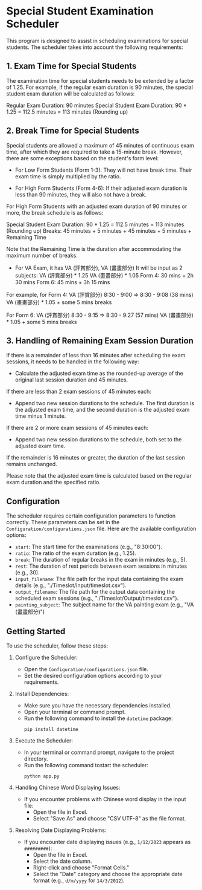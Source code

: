 # Special Student Examination Scheduler

This program is designed to assist in scheduling examinations for special students. The scheduler takes into account the following requirements:

## 1. Exam Time for Special Students

The examination time for special students needs to be extended by a factor of 1.25. For example, if the regular exam duration is 90 minutes, the special student exam duration will be calculated as follows:

Regular Exam Duration: 90 minutes
Special Student Exam Duration: 90 * 1.25 = 112.5 minutes = 113 minutes (Rounding up)

## 2. Break Time for Special Students

Special students are allowed a maximum of 45 minutes of continuous exam time, after which they are required to take a 15-minute break. However, there are some exceptions based on the student's form level:

- For Low Form Students (Form 1-3): They will not have break time. Their exam time is simply multiplied by the ratio.

- For High Form Students (Form 4-6): If their adjusted exam duration is less than 90 minutes, they will also not have a break.

For High Form Students with an adjusted exam duration of 90 minutes or more, the break schedule is as follows:

Special Student Exam Duration: 90 * 1.25 = 112.5 minutes = 113 minutes (Rounding up)
Breaks: 45 minutes + 5 minutes + 45 minutes + 5 minutes + Remaining Time

Note that the Remaining Time is the duration after accommodating the maximum number of breaks.

- For VA Exam, it has VA (評賞部分), VA (畫畫部分) 
It will be input as 2 subjects:
VA (評賞部分) * 1.25
VA (畫畫部分) * 1.05
Form 4: 30 mins + 2h 30 mins
Form 6: 45 mins + 3h 15 mins

For example, for Form 4:
VA (評賞部分) 8:30 - 9:00 => 8:30 - 9:08 (38 mins)
VA (畫畫部分) * 1.05 + some 5 mins breaks

For Form 6:
VA (評賞部分) 8:30 - 9:15 => 8:30 - 9:27 (57 mins)
VA (畫畫部分) * 1.05 + some 5 mins breaks

## 3. Handling of Remaining Exam Session Duration

If there is a remainder of less than 16 minutes after scheduling the exam sessions, it needs to be handled in the following way:

- Calculate the adjusted exam time as the rounded-up average of the original last session duration and 45 minutes.

If there are less than 2 exam sessions of 45 minutes each:

- Append two new session durations to the schedule. The first duration is the adjusted exam time, and the second duration is the adjusted exam time minus 1 minute.

If there are 2 or more exam sessions of 45 minutes each:

- Append two new session durations to the schedule, both set to the adjusted exam time.

If the remainder is 16 minutes or greater, the duration of the last session remains unchanged.

Please note that the adjusted exam time is calculated based on the regular exam duration and the specified ratio.

## Configuration

The scheduler requires certain configuration parameters to function correctly. These parameters can be set in the `Configuration/configurations.json` file. Here are the available configuration options:

- `start`: The start time for the examinations (e.g., "8:30:00").
- `ratio`: The ratio of the exam duration (e.g., 1.25).
- `break`: The duration of regular breaks in the exam in minutes (e.g., 5).
- `rest`: The duration of rest periods between exam sessions in minutes (e.g., 30).
- `input_filename`: The file path for the input data containing the exam details (e.g., "./Timeslot/Input/timeslot.csv").
- `output_filename`: The file path for the output data containing the scheduled exam sessions (e.g., "./Timeslot/Output/timeslot.csv").
- `painting_subject`: The subject name for the VA painting exam (e.g., "VA (畫畫部分)")

## Getting Started

To use the scheduler, follow these steps:

1. Configure the Scheduler:
   - Open the `Configuration/configurations.json` file.
   - Set the desired configuration options according to your requirements.

2. Install Dependencies:
   - Make sure you have the necessary dependencies installed.
   - Open your terminal or command prompt.
   - Run the following command to install the `datetime` package:
     ```
     pip install datetime
     ```

3. Execute the Scheduler:
   - In your terminal or command prompt, navigate to the project directory.
   - Run the following command tostart the scheduler:
     ```
     python app.py
     ```

4. Handling Chinese Word Displaying Issues:
   - If you encounter problems with Chinese word display in the input file:
     - Open the file in Excel.
     - Select "Save As" and choose "CSV UTF-8" as the file format.

5. Resolving Date Displaying Problems:
   - If you encounter date displaying issues (e.g., `1/12/2023` appears as `#########`):
     - Open the file in Excel.
     - Select the date column.
     - Right-click and choose "Format Cells."
     - Select the "Date" category and choose the appropriate date format (e.g., `d/m/yyyy` for `14/3/2012`).
